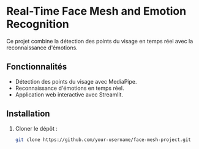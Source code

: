 # Real-Time Face Mesh and Emotion Recognition

Ce projet combine la détection des points du visage en temps réel avec la reconnaissance d'émotions.

## Fonctionnalités
- Détection des points du visage avec MediaPipe.
- Reconnaissance d'émotions en temps réel.
- Application web interactive avec Streamlit.

## Installation
1. Cloner le dépôt :
   ```bash
   git clone https://github.com/your-username/face-mesh-project.git